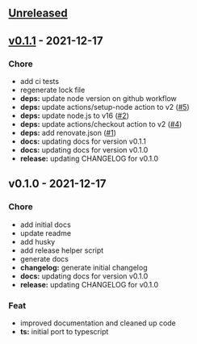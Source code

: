 <a name="unreleased"></a>
## [Unreleased]


<a name="v0.1.1"></a>
## [v0.1.1] - 2021-12-17
### Chore
- add ci tests
- regenerate lock file
- **deps:** update node version on github workflow
- **deps:** update actions/setup-node action to v2 ([#5](https://github.com/clok/halli/issues/5))
- **deps:** update node.js to v16 ([#2](https://github.com/clok/halli/issues/2))
- **deps:** update actions/checkout action to v2 ([#4](https://github.com/clok/halli/issues/4))
- **deps:** add renovate.json ([#1](https://github.com/clok/halli/issues/1))
- **docs:** updating docs for version v0.1.1
- **docs:** updating docs for version v0.1.0
- **release:** updating CHANGELOG for v0.1.0


<a name="v0.1.0"></a>
## v0.1.0 - 2021-12-17
### Chore
- add initial docs
- update readme
- add husky
- add release helper script
- generate docs
- **changelog:** generate initial changelog
- **docs:** updating docs for version v0.1.0
- **release:** updating CHANGELOG for v0.1.0

### Feat
- improved documentation and cleaned up code
- **ts:** initial port to typescript


[Unreleased]: https://github.com/clok/halli/compare/v0.1.1...HEAD
[v0.1.1]: https://github.com/clok/halli/compare/v0.1.0...v0.1.1
